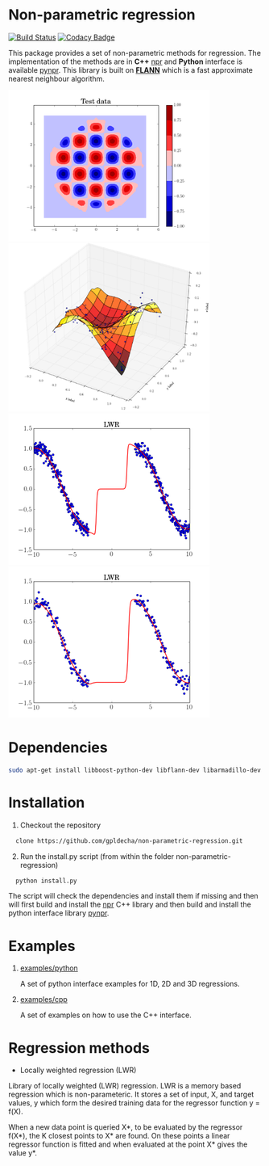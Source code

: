 # Non-parametric regression

[![Build Status](https://travis-ci.org/gpldecha/non-parametric-regression.svg?branch=master)](https://travis-ci.org/gpldecha/non-parametric-regression) [![Codacy Badge](https://api.codacy.com/project/badge/Grade/a1fad67f83ce442aabc2805d4bd2d6fd)](https://www.codacy.com/app/chambrierg/non-parametric-regression?utm_source=github.com&amp;utm_medium=referral&amp;utm_content=gpldecha/non-parametric-regression&amp;utm_campaign=Badge_Grade)


This package provides a set of non-parametric methods for regression. The implementation of the methods are in **C++** 
[npr](https://github.com/gpldecha/non-parametric-regression/tree/master/npr) and **Python** interface is available 
[pynpr](https://github.com/gpldecha/non-parametric-regression/tree/master/pynpr). This library is built on [**FLANN**](http://www.cs.ubc.ca/research/flann/) which is a fast approximate nearest neighbour algorithm.


<img src="/docs/images/lwr_2D_example1_test.png" width="400"/><img src="/docs/images/lwr_2D_mid.png" width="400"/>
<img src="/docs/images/lwr_1D.png" width="400"><img src="/docs/images/lwr_1D_example2.png" width="400">



# Dependencies

```sh
sudo apt-get install libboost-python-dev libflann-dev libarmadillo-dev python-numpy
```

# Installation

1. Checkout the repository

  ```sh
    clone https://github.com/gpldecha/non-parametric-regression.git
  ```
2. Run the install.py script (from within the folder non-parametric-regression)

  ```bash
    python install.py
  ```
The script will check the dependencies and install them if missing and then will first 
build and install the [npr](https://github.com/gpldecha/non-parametric-regression/tree/master/npr) C++ library
and then build and install the python interface library [pynpr](https://github.com/gpldecha/non-parametric-regression/tree/master/pynpr).

# Examples

1. [examples/python](https://github.com/gpldecha/non-parametric-regression/tree/master/examples/python)
    
    A set of python interface examples for 1D, 2D and 3D regressions.
    
2. [examples/cpp](https://github.com/gpldecha/non-parametric-regression/tree/master/examples/cpp)    

    A set of examples on how to use the C++ interface.

# Regression methods

* Locally weighted regression (LWR)

Library of locally weighted (LWR) regression. LWR is a memory based regression which is non-parameteric. 
It stores a set of input, X, and target values, y which form the desired training data for the regressor 
function y = f(X).

When a new data point is queried X*, to be evaluated by the regressor f(X*), the K closest points to X* are found. 
On these points a linear regressor function is fitted and when evaluated at the point X* gives the value y*.

